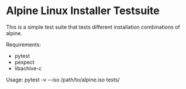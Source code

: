 # Alpine Linux Installer Testsuite

This is a simple test suite that tests different installation combinations of alpine.

Requirements:

- pytest
- pexpect
- libachive-c

Usage: pytest -v --iso /path/to/alpine.iso tests/
